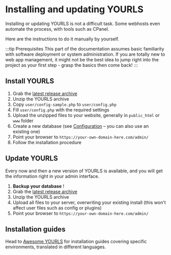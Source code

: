 # Installing and updating YOURLS

Installing or updating YOURLS is not a difficult task. Some webhosts even automate the process, with tools such as CPanel.

Here are the instructions to do it manually by yourself.

:::tip Prerequisites
This part of the documentation assumes basic familiarity with software deployment or system administration.
If you are totally new to web app management, it might not be the best idea to jump right into the project as your first step - grasp the basics then come back!
:::

## Install YOURLS

1. Grab the [latest release archive](https://github.com/YOURLS/YOURLS/releases)
2. Unzip the YOURLS archive
3. Copy `user/config-sample.php` to `user/config.php`
4. Fill `user/config.php` with the required settings
5. Upload the unzipped files to your website, generally in `public_html` or `www` folder
6. Create a new database (see [Configuration](/guide/essentials/configuration) – you can also use an existing one)
7. Point your browser to `https://your-own-domain-here.com/admin/`
8. Follow the installation procedure

## Update YOURLS

Every now and then a new version of YOURLS is available, and you will get the information right in your admin interface.

1. **Backup your database** !
2. Grab the [latest release archive](https://github.com/YOURLS/YOURLS/releases)
3. Unzip the YOURLS archive
4. Upload all files to your server, overwriting your existing install (this won't affect user files such as config or plugins)
5. Point your browser to `https://your-own-domain-here.com/admin/`

## Installation guides

Head to [Awesome YOURLS](https://github.com/YOURLS/awesome-yourls#guides--tutorials) for installation guides covering specific environments, translated in different languages.
